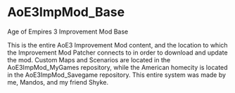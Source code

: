 # AoE3ImpMod_Base
Age of Empires 3 Improvement Mod Base

This is the entire AoE3 Improvement Mod content, and the location to which the Improvement Mod Patcher connects to in order to download and update the mod.
Custom Maps and Scenarios are located in the AoE3ImpMod_MyGames repository, while the American homecity is located in the AoE3ImpMod_Savegame repository.
This entire system was made by me, Mandos, and my friend Shyke.
